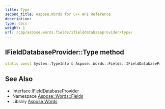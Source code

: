 ```yaml
---
title: Type
second_title: Aspose.Words for C++ API Reference
description: 
type: docs
weight: 1
url: /cpp/aspose.words.fields/ifielddatabaseprovider/type/
---
```

## IFieldDatabaseProvider::Type method




```cpp
static const System::TypeInfo & Aspose::Words::Fields::IFieldDatabaseProvider::Type()
```

## See Also

* Interface [IFieldDatabaseProvider](../)
* Namespace [Aspose::Words::Fields](../../)
* Library [Aspose.Words](../../../)
